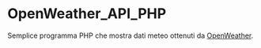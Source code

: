 # OpenWeather_API_PHP

Semplice programma PHP che mostra dati meteo ottenuti da [OpenWeather](https://openweathermap.org/).
